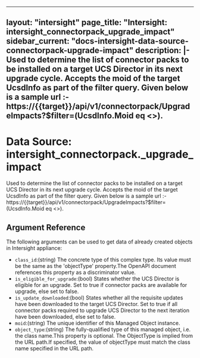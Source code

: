 
---
layout: "intersight"
page_title: "Intersight: intersight_connectorpack_upgrade_impact"
sidebar_current: "docs-intersight-data-source-connectorpack-upgrade-impact"
description: |-
Used to determine the list of connector packs to be installed on a target UCS Director in its next upgrade cycle. Accepts the moid of the target UcsdInfo as part of the filter query. Given below is a sample url :- https://{{target}}/api/v1/connectorpack/UpgradeImpacts?$filter=(UcsdInfo.Moid eq <<MoId>>).
---

# Data Source: intersight_connectorpack._upgrade_impact
Used to determine the list of connector packs to be installed on a target UCS Director in its next upgrade cycle. Accepts the moid of the target UcsdInfo as part of the filter query. Given below is a sample url :- https://{{target}}/api/v1/connectorpack/UpgradeImpacts?$filter=(UcsdInfo.Moid eq <<MoId>>).
## Argument Reference
The following arguments can be used to get data of already created objects in Intersight appliance:
* `class_id`:(string) The concrete type of this complex type. Its value must be the same as the 'objectType' property.The OpenAPI document references this property as a discriminator value. 
* `is_eligible_for_upgrade`:(bool) States whether the UCS Director is eligible for an upgrade. Set to true if connector packs are available for upgrade, else set to false. 
* `is_update_downloaded`:(bool) States whether all the requisite updates have been downloaded to the target UCS Director. Set to true if all connector packs required to upgrade UCS Director to the next iteration have been downloaded, else set to false. 
* `moid`:(string) The unique identifier of this Managed Object instance. 
* `object_type`:(string) The fully-qualified type of this managed object, i.e. the class name.This property is optional. The ObjectType is implied from the URL path.If specified, the value of objectType must match the class name specified in the URL path. 
